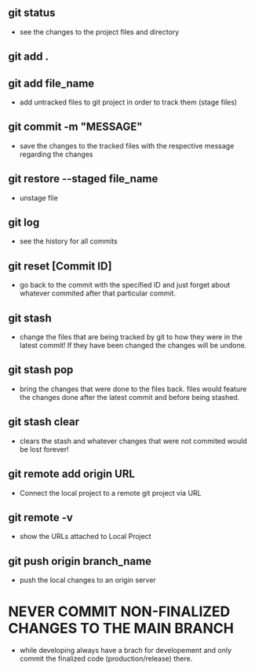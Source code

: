 ## git status
- see the changes to the project files and directory

## git add .
## git add file_name
- add untracked files to git project in order to track them (stage files)

## git commit -m "MESSAGE"
- save the changes to the tracked files with the respective message regarding the changes

## git restore --staged file_name
- unstage file

## git log
- see the history for all commits

## git reset [Commit ID]
- go back to the commit with the specified ID and just forget about whatever commited after that particular commit.

## git stash
- change the files that are being tracked by git to how they were in the latest commit! If they have been changed the changes will be undone.

## git stash pop
- bring the changes that were done to the files back. files would feature the changes done after the latest commit and before being stashed.

## git stash clear
- clears the stash and whatever changes that were not commited would be lost forever!

## git remote add origin URL
- Connect the local project to a remote git project via URL

## git remote -v
- show the URLs attached to Local Project

## git push origin branch_name
- push the local changes to an origin server

# NEVER COMMIT NON-FINALIZED CHANGES TO THE MAIN BRANCH
- while developing always have a brach for developement and only commit the finalized code (production/release) there.